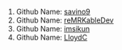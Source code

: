 1. Github Name: [savino9](https://github.com/savino9)
1. Github Name: [reMRKableDev](https://github.com/reMRKableDev)
1. Github Name: [imsikun](https://github.com/imsikun)
1. Github Name: [LloydC](https://github.com/LloydC)
